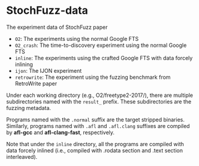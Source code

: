 # StochFuzz-data

The experiment data of StochFuzz paper

+ `O2`: The experiments using the normal Google FTS
+ `O2_crash`: The time-to-discovery experiment using the normal Google FTS
+ `inline`: The experiments using the crafted Google FTS with data forcely inlining
+ `ijon`: The IJON experiment
+ `retrowrite`: The experiment using the fuzzing benchmark from RetroWrite paper

Under each working directory (e.g., O2/freetype2-2017/), there are multiple subdirectories named with the `result_` prefix. These subdirectories are the fuzzing metadata.

Programs named with the `.normal` suffix are the target stripped binaries. Similarly, programs named with `.afl` and `.afl.clang` suffixes are compiled by __afl-gcc__ and __afl-clang-fast__, respectively. 

Note that under the `inline` directory, all the programs are compiled with data forcely inlined (i.e., compiled with .rodata section and .text section interleaved).
